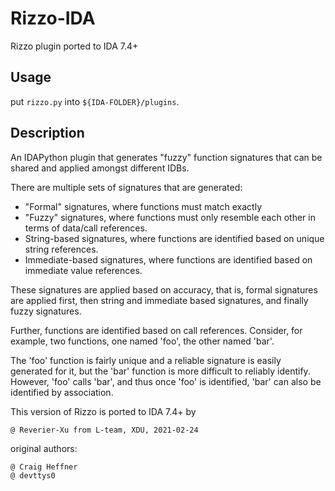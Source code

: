 # Rizzo-IDA
Rizzo plugin ported to IDA 7.4+

## Usage

put `rizzo.py` into `${IDA-FOLDER}/plugins`.

## Description

An IDAPython plugin that generates "fuzzy" function signatures that can be shared and applied amongst different IDBs.

There are multiple sets of signatures that are generated:

* "Formal" signatures, where functions must match exactly
* "Fuzzy" signatures, where functions must only resemble each other in terms of data/call references.
* String-based signatures, where functions are identified based on unique string references.
* Immediate-based signatures, where functions are identified based on immediate value references.

These signatures are applied based on accuracy, that is, formal signatures are applied first, then string and immediate based signatures, and finally fuzzy signatures.

Further, functions are identified based on call references. Consider, for example, two functions, one named 'foo', the other named 'bar'.

The 'foo' function is fairly unique and a reliable signature is easily generated for it, but the 'bar' function is more difficult to reliably identify. However, 'foo' calls 'bar', and thus once 'foo' is identified, 'bar' can also be identified by association.

This version of Rizzo is ported to IDA 7.4+ by

    @ Reverier-Xu from L-team, XDU, 2021-02-24

original authors:

    @ Craig Heffner
    @ devttys0
